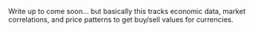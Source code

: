 Write up to come soon... but basically this tracks economic data, market correlations, and price patterns to get buy/sell values for currencies.
